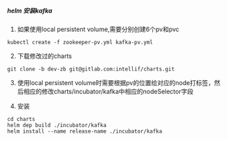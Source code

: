 ##### helm 安装kafka
1. 如果使用local persistent volume,需要分别创建6个pv和pvc
```
kubectl create -f zookeeper-pv.yml kafka-pv.yml
```
2. 下载修改过的charts
```
git clone -b dev-zb git@gitlab.com:intellif/charts.git
```
3. 使用local persistent volume时需要根据pv的位置给对应的node打标签，然后相应的修改charts/incubator/kafka中相应的nodeSelector字段

4. 安装
```
cd charts
helm dep build ./incubator/kafka
helm install --name release-name ./incubator/kafka
```

